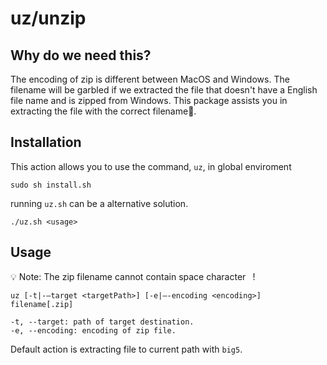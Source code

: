 # uz/unzip

## Why do we need this?
The encoding of zip is different between MacOS and Windows. The filename will be garbled if we extracted the file that doesn't have a English file name and is zipped from Windows.
This package assists you in extracting the file with the correct filename🎉.

## Installation

This action allows you to use the command, `uz`, in global enviroment
```
sudo sh install.sh
```

running `uz.sh` can be a alternative solution.
```
./uz.sh <usage>
```

## Usage

💡 Note: The zip filename cannot contain space character ` `!
```
uz [-t|-—target <targetPath>] [-e|—-encoding <encoding>] filename[.zip]

-t, --target: path of target destination.
-e, --encoding: encoding of zip file.
```

Default action is extracting file to current path with `big5`.

